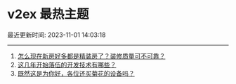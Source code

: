 # v2ex 最热主题

最近更新时间: 2023-11-01 14:03:18

--- 
1. [怎么现在新房好多都是精装房了？装修质量可不可靠？](https://www.v2ex.com/t/987299) 
2. [这几年开始落伍的开发技术有哪些？](https://www.v2ex.com/t/987300) 
3. [既然这是为你好，各位还买菊花的设备吗？](https://www.v2ex.com/t/987326) 
